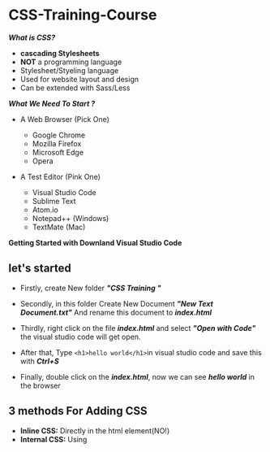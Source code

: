 # CSS-Training-Course

***What is CSS?***
  + **cascading Stylesheets**
  + **NOT** a programming language
  + Stylesheet/Styeling language
  + Used for website layout and design 
  + Can be extended with Sass/Less

***What We Need To Start  ?***

  + A Web Browser (Pick One)
    - Google Chrome
    - Mozilla Firefox
    - Microsoft Edge
    - Opera 

  + A Test Editor (Pink One)
    + Visual Studio Code
    + Sublime Text 
    + Atom.io
    + Notepad++ (Windows)
    + TextMate (Mac)

**Getting Started with Downland Visual Studio Code**
## let's started

+ Firstly, create New folder  ***"CSS Training "***

+ Secondly, in this folder Create New Document  ***"New Text Document.txt"***  And rename this document to ***index.html***

+ Thirdly, right click on the file ***index.html***  and select ***"Open with Code"***  the visual studio code will get open.

+ After that, Type ```<h1>hello world</h1>```in visual studio code and save this with ***Ctrl+S***

+ Finally, double click on the ***index.html***, now we can see ***hello world*** in the browser 

## 3 methods For Adding CSS

 + **Inline CSS:** Directly in the html element(NO!)
 + **Internal CSS:** Using <style> tags within a single document
 + **External CSS:** Linking an external .css file
 
 **Inline CSS:**
  ```
  <h1 style="color:red" >Hello World</h1>
  ```
  **Internal CSS:**
  
  add this code in the head
  ```
  <style type="text/css">
        h1{
            color: blue;
        }
  </style>
  ```
**External CSS:**

+ Firstly, in the same folder ***"CSS Training "*** create New folder  ***"CSS"***

+ Secondly, in this folder Create New Document  ***"New Text Document.txt"***  And rename this document to ***styles.css***

+ Thirdly, right click on the file ***styles.css***  and select ***"Open with Code"***  the visual studio code will get open.

+ After that, Type ```h1{ color: blue;}``` in visual studio code and save this with ***Ctrl+S***

+ Now go to ***index.html*** add this line ```<link rel="stylesheet" type="text/css" href="css/styles.css">``` code  in the head

+ Finally, now we can see ***hello world*** with color blue in the browser 

## CSS Selector

![selector](https://user-images.githubusercontent.com/69158314/111882106-01aa7900-89b4-11eb-843c-fdcdac42e56d.jpg)

For example :

```
body{
    background-color: #f4f4f4;
    color: #555555;
    }
```
## Box Modle Colors In CSS

**Color Names and HTML Color names**
```
body{
      color: red;
      background: coral;
    }
```
**Hexadecimal**
```
h1{
    color: #00ff00;
  }
```
**RGB**
```
p{
   color:rgb(0, 0, 255) ;
 }
```
**html**
```
 <div class="container">
      <div class="box-1">
          <h1>Hello World</h1>
          <p>
          Lorem ipsum dolor sit amet consectetur adipisicing elit. Placeat optio sed aut eaque quis laudantium laborum natus, neque tenetur amet. Non saepe eius minus blanditiis, enim nesciunt. Possimus, consectetur rerum.
          </p>
      </div>
  </div>
```
**css**
```
body{
    background-color: #f4f4f4;
    color: #555555;

    font-family: Arial, Helvetica, sans-serif;
    font-size: 18px;
    font-weight: bold;
    /* same as above */
    /* font: normal 18px Arial, Helvetica, sans-serif; */

    line-height: 1.6em;
    margin: 0;
    
    } 

.container{
    width: 80%;
    /* width: 490px; */
    margin: auto;
          }
.box-1{
    background-color: #333;
    color:#fff;
      }
```
## CSS Box Modle

![css_box_model](https://user-images.githubusercontent.com/69158314/111900912-69ed6f00-8a35-11eb-83a8-e627edac7610.png)

## Margin Padding Border
```
.box-1{
    background-color: #333;
    color:#fff;

    border-right: 5px red solid;
    border-left: 5px red solid;
    border-top: 5px red solid;
    border-bottom: 5px red solid;
    border-width: 3px;
    border-bottom-width: 10px;
    border-top-style: dotted;

    border: 5px red solid;

    padding-top: 20px;
    padding-bottom: 20px;
    padding-right: 20px;
    padding-left: 20px;
    /* same as above */
    padding: 20px;

    margin-top: 20px;
    margin-bottom: 20px;
    margin-right: 0px;
    margin-left: 0px;
    /* same as above */
    margin: 20px 0;
}
```
## Style of Titre: Hello World
```
.box-1 h1{
    font-family: Tahoma;
    font-weight:800;
    font-style: italic;
    text-decoration: underline;
    text-transform: uppercase;
    letter-spacing: 0.2em;
    word-spacing: 1em;
}
```
## add class box-2 in Html
```
<div class="container">
    <div class="box-1">
        <h1>Hello World</h1>
        <p>
        Lorem ipsum dolor sit amet consectetur adipisicing elit. Placeat optio sed aut eaque quis laudantium laborum natus, neque tenetur amet. Non saepe eius minus blanditiis, enim nesciunt. Possimus, consectetur rerum.
        </p>
    </div>
    <div class="box-2">
        <h1>Goodbye Team</h1>
        <p>
        Lorem ipsum dolor sit amet consectetur adipisicing elit. Placeat optio sed aut eaque quis laudantium laborum natus, neque tenetur amet. Non saepe eius minus blanditiis, enim nesciunt. Possimus, consectetur rerum.
        </p>
    </div>
</div>
```
## Style of box2
```
.box-2{
    border: 3px dotted #ccc;
    padding: 20px;
    margin: 20px 0;
      }
```
## add class categories in Html
```
<div class="categories">
    <h2>Categories</h2>
    <ul>
        <li><a href="#">Category 1</a></li>
        <li><a href="#">Category 2</a></li>
        <li><a href="#">Category 3</a></li>
        <li><a href="#">Category 4</a></li>
    </ul>
</div>
```
## Style of class categories
```
.categories{
    border:1px #ccc solid;
    padding: 10px;
    border-radius:15px;
}

.categories h2{
    text-align: center;
}

.categories ul{
    padding: 0;
    list-style:square;
    list-style: none;
}

.categories li{
    padding-bottom: 6px;
    border-bottom:dotted 1px #333;
  
}

a{
    text-decoration: none;
}
a:hover{
    color:red;
}

a:active{
    color:green
}
```
## add class form in Html
```
<form class="my-form">
  <div class="form-group">
       <label>First Name:</label>
       <input type="text" name="firstName">
  </div> 
  <div class="form-group">
       <label>Last Name:</label>
       <input type="text" name="lastName">
  </div> 
  <div class="form-group">
       <label>Email:</label>
       <input type="text" name="email"> 
  </div> 
  <div class="form-group">
      <label>Message:</label>
      <textarea name="message"></textarea>
  </div>
  <input class="button" type="submit" value="Submit">
</form>
```
## Style of class form
```
.my-form{
    padding: 20px;
}

.my-form .form-group{
    padding-bottom: 15px;
}

.my-form label{
    display: block;
}

.my-form input[type="text"], .my-form textarea{
    padding: 8px;
    width: 100%;
}

.button{
    background-color: #333;
    color: #fff;
    padding: 10px 15px;
    border:none;
}

.button:hover{
    background:red;
}
```


# Demo

**body**
```
body{
  background-color: #f4f4f4;
  color: #555;
  font-family: Arial, Helvetica, sans-serif;
  font-size: 16px;
  line-height: 1.6em;
  margin:0;
}
```
**header**
```
<header id="main-header">
  <div class="container">
      <h1>My Web site</h1>
  </div>
</header>
```
**Style of header**
```
.container{
  width: 80%;
  margin:auto;
  overflow: hidden;
}

/* start header */
#main-header{
  background-color: rgb(100, 155, 180);
  color: #fff;
}
/* end header */
```
**navbar**
```
<nav id="navbar">
  <div class="container">
    <ul>
        <li><a href="#home" class="active">Home</a></li>
        <li><a href="#news">News</a></li>
        <li><a href="#contact">Contact</a></li>
        <li><a href="#about">About</a></li>
    </ul>
   </div>  
</nav>
```
**Style of header**
```
/* start navbar */
#navbar{
  background-color: #333;
  color: #fff;
}

#navbar ul{
 padding: 0;
 list-style: none;
}

#navbar li{
  display: inline;
}

#navbar a{
  color:#fff;
  text-decoration: none;
  font-size: 18px;
  padding: 14px 16px;
}

#navbar a:hover {
  background-color: #ddd;
  color: black;
}

#navbar a.active {
  background-color: #3e3bcfce;
  color: white;
}
/* end navbar */
```
**showcase**
```
<section id="showcase">
  <div class="container">
      <h1>Lorem ipsum dolor, sit amet consectetur adipisicing elit</h1>
  </div>
</section>
```
**Style of showcase**
```
/* start showcase */
#showcase{
  background-image: url('image.jpg');
  background-position: center right;
  min-height: 300px;
  margin-bottom: 30px;
  text-align: center;
}

#showcase h1{
  color: #fff;
  font-size: 50px;
  line-height: 1.6em;
  padding-top: 30px;
}
/* end showcase */
```
**main and sidebar**
```
<div class="container">
  <section id="main">
      <h1>Welcome</h1>
      <p>Lorem ipsum dolor, sit amet consectetur adipisicing elit. Consequatur, repellat molestias aspernatur architecto dignissimos repellendus esse eius? Fugit placeat facere, enim sit aspernatur distinctio dolorem vero quaerat, accusamus soluta perspiciatis.</p>
  </section>

  <aside id="sidebar">
      <p>Lorem ipsum dolor, sit amet consectetur adipisicing elit. Consequatur, repellat molestias aspernatur architecto dignissimos repellendus esse eius? Fugit placeat facere, enim sit aspernatur distinctio dolorem vero quaerat, accusamus soluta perspiciatis.</p>
  </aside>
</div>
```
**Style of main and sidebar**
```
/* start main */
#main{
  float: left;
  width: 70%;
  padding:0 30px;
  box-sizing: border-box;
}
/* end main */

/* start sidebar */
#sidebar{
  float: right;
  width: 30%;
  background:#333;
  color: #fff;
  padding: 10px;
  box-sizing: border-box;
}
/* end sidebar */
```
**footer**
```
<footer id="main-footer">
    <p>Copyright &copy;2021 My Website</p>
</footer>
```
**Style of footer**
```
/* start footer */
#main-footer{
  background-color: #333;
  color: #fff;
  text-align: center;
  padding: 20px;
  margin-top: 40px;
}
/* end footer */
```
**Responsive**
```
@media(max-width:600px){
  #main{
    width: 100%;
    float: none;
  }
  #sidebar{
    width: 100%;
    float: none;
  }
}
```

![demo](https://user-images.githubusercontent.com/69158314/111908653-4daff900-8a5a-11eb-9878-52484683167a.png)


